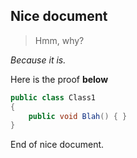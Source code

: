 ## Nice document

> Hmm, why?

*Because it is.*

Here is the proof __below__

```cs 
public class Class1
{
    public void Blah() { }
}
```

End of nice document.

